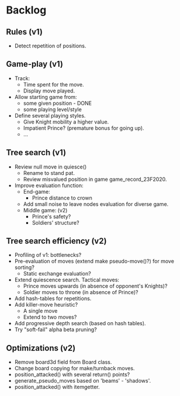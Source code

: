 # Backlog

## Rules (v1)

- Detect repetition of positions.

## Game-play (v1)
- Track:
  - Time spent for the move.
  - Display move played.
- Allow starting game from:
  - some given position - DONE
  - some playing level/style
- Define several playing styles.
  - Give Knight mobility a higher value.
  - Impatient Prince? (premature bonus for going up).
  - ...

## Tree search (v1)

- Review null move in quiesce()
  - Rename to stand pat.
  - Review misvalued position in game game_record_23F2020.
- Improve evaluation function:
  - End-game:
    - Prince distance to crown
  - Add small noise to leave nodes evaluation for diverse game.
  - Middle game: (v2)
    - Prince's safety?
    - Soldiers' structure?

## Tree search efficiency (v2)

- Profiling of v1: bottlenecks?
- Pre-evaluation of moves (extend make pseudo-move()?) for move sorting?
  - Static exchange evaluation?
- Extend quiescence search. Tactical moves:
  - Prince moves upwards (in absence of opponent's Knights)?
  - Soldier moves to throne (in absence of Prince)?
- Add hash-tables for repetitions.
- Add killer-move heuristic? 
  - A single move
  - Extend to two moves?
- Add progressive depth search (based on hash tables).
- Try "soft-fail" alpha beta pruning?


## Optimizations (v2)

- Remove board3d field from Board class.
- Change board copying for make/turnback moves.
- position_attacked() with several return() points?
- generate_pseudo_moves based on 'beams' - 'shadows'.
- position_attacked() with itemgetter.
